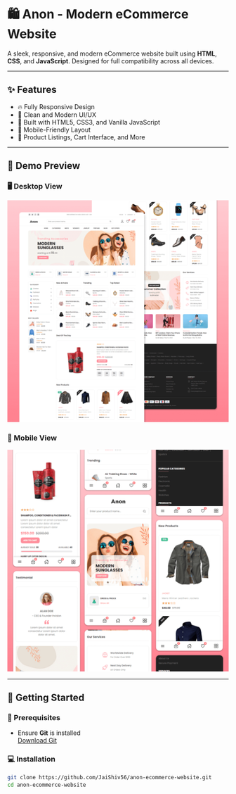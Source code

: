# 🛍️ Anon - Modern eCommerce Website

A sleek, responsive, and modern eCommerce website built using **HTML**, **CSS**, and **JavaScript**. Designed for full compatibility across all devices.

---

## ✨ Features

- 🔥 Fully Responsive Design  
- 🎨 Clean and Modern UI/UX  
- 🧱 Built with HTML5, CSS3, and Vanilla JavaScript  
- 📱 Mobile-Friendly Layout  
- 🛒 Product Listings, Cart Interface, and More  

---

## 📸 Demo Preview

### 🖥️ Desktop View

![Desktop Preview](./website-demo-image/desktop.png)

### 📱 Mobile View

![Mobile Preview](./website-demo-image/mobile.png)

---

## 🚀 Getting Started

### 📌 Prerequisites

- Ensure **Git** is installed  
  [Download Git](https://git-scm.com/downloads)

### 💻 Installation

```bash
git clone https://github.com/JaiShiv56/anon-ecommerce-website.git
cd anon-ecommerce-website

